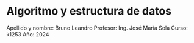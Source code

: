 # Algoritmo y estructura de datos
Apellido y nombre: Bruno Leandro
Profesor: Ing. José María Sola
Curso: k1253
Año: 2024
